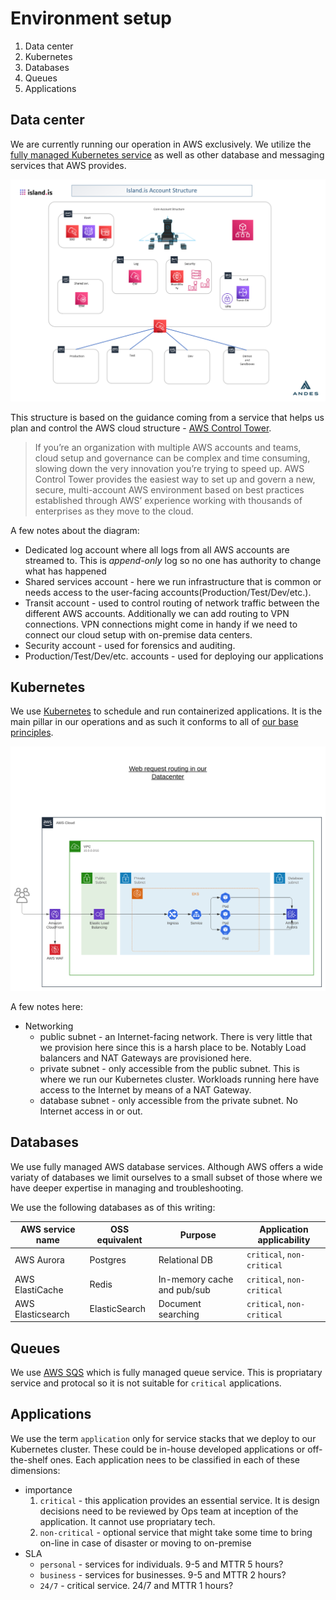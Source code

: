 # Environment setup

1. Data center
2. Kubernetes
3. Databases
4. Queues
5. Applications

## Data center

We are currently running our operation in AWS exclusively. We utilize the [fully managed Kubernetes service](https://aws.amazon.com/eks/) as well as other database and messaging services that AWS provides.

![Typical request handling](./images/acount_structure.png)

This structure is based on the guidance coming from a service that helps us plan and control the AWS cloud structure - [AWS Control Tower](https://aws.amazon.com/controltower/).

> If you’re an organization with multiple AWS accounts and teams, cloud setup and governance can be complex and time consuming, slowing down the very innovation you’re trying to speed up. AWS Control Tower provides the easiest way to set up and govern a new, secure, multi-account AWS environment based on best practices established through AWS’ experience working with thousands of enterprises as they move to the cloud.

A few notes about the diagram:

- Dedicated log account where all logs from all AWS accounts are streamed to. This is _append-only_ log so no one has authority to change what has happened
- Shared services account - here we run infrastructure that is common or needs access to the user-facing accounts(Production/Test/Dev/etc.).
- Transit account - used to control routing of network traffic between the different AWS accounts. Additionally we can add routing to VPN connections. VPN connections might come in handy if we need to connect our cloud setup with on-premise data centers.
- Security account - used for forensics and auditing.
- Production/Test/Dev/etc. accounts - used for deploying our applications

## Kubernetes

We use [Kubernetes](https://kubernetes.io) to schedule and run containerized applications. It is the main pillar in our operations and as such it conforms to all of [our base principles](./operations-base-principles.md).

![Typical request handling](./images/request-routing.svg)

A few notes here:

- Networking
  - public subnet - an Internet-facing network. There is very little that we provision here since this is a harsh place to be. Notably Load balancers and NAT Gateways are provisioned here.
  - private subnet - only accessible from the public subnet. This is where we run our Kubernetes cluster. Workloads running here have access to the Internet by means of a NAT Gateway.
  - database subnet - only accessible from the private subnet. No Internet access in or out.

## Databases

We use fully managed AWS database services. Although AWS offers a wide variaty of databases we limit ourselves to a small subset of those where we have deeper expertise in managing and troubleshooting.

We use the following databases as of this writing:

| AWS service name  | OSS equivalent | Purpose                     | Application applicability  |
| ----------------- | -------------- | --------------------------- | -------------------------- |
| AWS Aurora        | Postgres       | Relational DB               | `critical`, `non-critical` |
| AWS ElastiCache   | Redis          | In-memory cache and pub/sub | `critical`, `non-critical` |
| AWS Elasticsearch | ElasticSearch  | Document searching          | `critical`, `non-critical` |

## Queues

We use [AWS SQS](https://aws.amazon.com/sqs/) which is fully managed queue service. This is propriatary service and protocal so it is not suitable for `critical` applications.

## Applications

We use the term `application` only for service stacks that we deploy to our Kubernetes cluster. These could be in-house developed applications or off-the-shelf ones.
Each application nees to be classified in each of these dimensions:

- importance
  1. `critical` - this application provides an essential service. It is design decisions need to be reviewed by Ops team at inception of the application. It cannot use propriatary tech.
  2. `non-critical` - optional service that might take some time to bring on-line in case of disaster or moving to on-premise
- SLA
  - `personal` - services for individuals. 9-5 and MTTR 5 hours?
  - `business` - services for businesses. 9-5 and MTTR 2 hours?
  - `24/7` - critical service. 24/7 and MTTR 1 hours?
